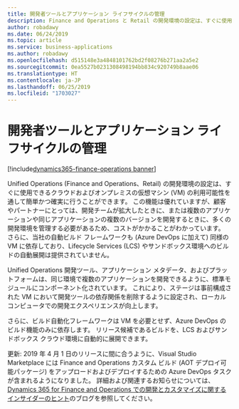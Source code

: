 ```yaml
---
title: 開発者ツールとアプリケーション ライフサイクルの管理
description: Finance and Operations と Retail の開発環境の設定は、すぐに使用できるクラウドおよびオンプレミスの VM の利用可能性を通して簡単かつ確実に行うことができます。
author: robadawy
ms.date: 06/24/2019
ms.topic: article
ms.service: business-applications
ms.author: robadawy
ms.openlocfilehash: d515148e3a4848101762bd2f08276b271aa2a5e2
ms.sourcegitcommit: 0ea5527b0231308498194bb834c920749b8aae06
ms.translationtype: HT
ms.contentlocale: ja-JP
ms.lasthandoff: 06/25/2019
ms.locfileid: "1703027"
---
```

#  <a name="developer-tools-and-application-lifecycle-management"></a>開発者ツールとアプリケーション ライフサイクルの管理
[!include[dynamics365-finance-operations banner](../includes/dynamics365-finance-operations.md)]





Unified Operations (Finance and Operations、Retail) の開発環境の設定は、すぐに使用できるクラウドおよびオンプレミスの仮想マシン (VM) の利用可能性を通して簡単かつ確実に行うことができます。 この機能は優れていますが、顧客やパートナーにとっては、開発チームが拡大したときに、または複数のアプリケーションや同じアプリケーションの複数のバージョンを開発するときに、多くの開発環境を管理する必要があるため、コストがかかることがわかっています。 さらに、当社の自動ビルド フレームワークも (Azure DevOps に加えて) 同様の VM に依存しており、Lifecycle Services (LCS) やサンドボックス環境へのビルドの自動展開は提供されていません。

Unified Operations 開発ツール、アプリケーション メタデータ、およびプラットフォームは、同じ環境で複数のアプリケーションを開発できるように、標準モジュールにコンポーネント化されています。 これにより、ステージは事前構成された VM において開発ツールの依存関係を削除するように設定され、ローカル コンピュータでの開発エクスペリエンスが向上します。

さらに、ビルド自動化フレームワークは VM を必要とせず、Azure DevOps のビルド機能のみに依存します。 リリース候補であるビルドを、LCS およびサンドボックス クラウド環境に自動的に展開できます。

更新: 2019 年 4 月 1 日のリリースに間に合うように、Visual Studio Marketplace には Finance and Operations カスタム ビルド (AOT デプロイ可能パッケージ) をアップロードおよびデプロイするための Azure DevOps タスクが含まれるようになりました。 詳細および関連するお知らせについては、[Dynamics 365 for Finance and Operations での開発とカスタマイズに関するインサイダーのヒント](https://community.dynamics.com/365/financeandoperations/b/newdynamicsax)のブログを参照してください。
